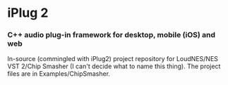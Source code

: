# iPlug 2
### C++ audio plug-in framework for desktop, mobile (iOS) and web

In-source (commingled with iPlug2) project repository for LoudNES/NES VST 2/Chip Smasher (I can't decide what to name this thing). The project files are in Examples/ChipSmasher.
